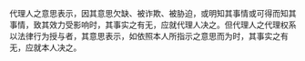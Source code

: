 代理人之意思表示，因其意思欠缺、被诈欺、被胁迫，或明知其事情或可得而知其事情，致其效力受影响时，其事实之有无，应就代理人决之。但代理人之代理权系以法律行为授与者，其意思表示，如依照本人所指示之意思而为时，其事实之有无，应就本人决之。